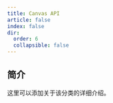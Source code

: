 ```yaml
---
title: Canvas API
article: false
index: false
dir:
  order: 6
  collapsible: false
---
```


## 简介

这里可以添加关于该分类的详细介绍。
